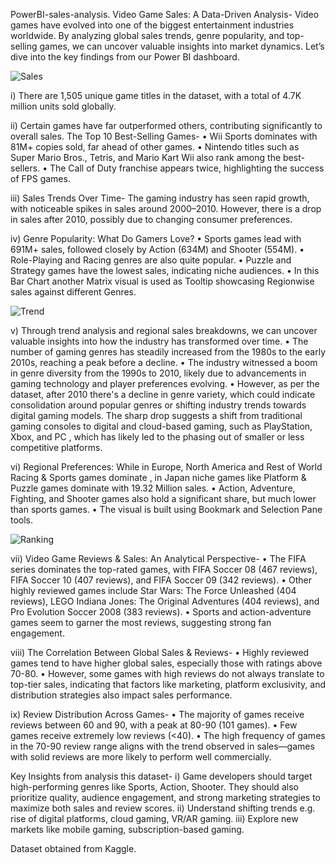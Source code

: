 PowerBI-sales-analysis.
Video Game Sales: A Data-Driven Analysis- 
Video games have evolved into one of the biggest entertainment industries worldwide. 
By analyzing global sales trends, genre popularity, and top-selling games, we can uncover valuable insights into market dynamics. 
Let’s dive into the key findings from our Power BI dashboard.

![Sales](https://github.com/user-attachments/assets/2f1c585b-a7b9-4f60-959f-887afa6b905f)


i) There are 1,505 unique game titles in the dataset, with a total of 4.7K million units sold globally.

ii) Certain games have far outperformed others, contributing significantly to overall sales. The Top 10 Best-Selling Games-
•	Wii Sports dominates with 81M+ copies sold, far ahead of other games.
•	Nintendo titles such as Super Mario Bros., Tetris, and Mario Kart Wii also rank among the best-sellers.
•	The Call of Duty franchise appears twice, highlighting the success of FPS games.

iii) Sales Trends Over Time- The gaming industry has seen rapid growth, with noticeable spikes in sales around 2000–2010. 
However, there is a drop in sales after 2010, possibly due to changing consumer preferences.

iv) Genre Popularity: What Do Gamers Love?
•	Sports games lead with 691M+ sales, followed closely by Action (634M) and Shooter (554M).
•	Role-Playing and Racing genres are also quite popular.
•	Puzzle and Strategy games have the lowest sales, indicating niche audiences.
•	In this Bar Chart another Matrix visual is used as Tooltip showcasing Regionwise sales against different Genres.

![Trend](https://github.com/user-attachments/assets/4a1dd734-087d-41b4-8779-8c884ba3122e)


v) Through trend analysis and regional sales breakdowns, we can uncover valuable insights into how the industry has transformed over time.
•	The number of gaming genres has steadily increased from the 1980s to the early 2010s, reaching a peak before a decline.
•	The industry witnessed a boom in genre diversity from the 1990s to 2010, likely due to advancements in gaming technology and player preferences evolving.
•	However, as per the dataset, after 2010 there's a decline in genre variety, which could indicate consolidation around popular genres or shifting industry trends towards digital gaming models.
The sharp drop suggests a shift from traditional gaming consoles to digital and cloud-based gaming, such as PlayStation, Xbox, and PC , which has likely led to the phasing out of smaller or less competitive platforms.

vi) Regional Preferences: While in Europe, North America and Rest of World Racing & Sports games dominate , in Japan niche games like Platform & Puzzle games dominate with 19.32 Million sales.
•	Action, Adventure, Fighting, and Shooter games also hold a significant share, but much lower than sports games.
•	The visual is built using Bookmark and Selection Pane tools.

![Ranking](https://github.com/user-attachments/assets/da6f6f82-0519-4328-9690-f6819ab42929)


vii) Video Game Reviews & Sales: An Analytical Perspective- 
•	The FIFA series dominates the top-rated games, with FIFA Soccer 08 (467 reviews), FIFA Soccer 10 (407 reviews), and FIFA Soccer 09 (342 reviews).
•	Other highly reviewed games include Star Wars: The Force Unleashed (404 reviews), LEGO Indiana Jones: The Original Adventures (404 reviews), and Pro Evolution Soccer 2008 (383 reviews).
•	Sports and action-adventure games seem to garner the most reviews, suggesting strong fan engagement.

viii) The Correlation Between Global Sales & Reviews-
•	Highly reviewed games tend to have higher global sales, especially those with ratings above 70-80.
•	However, some games with high reviews do not always translate to top-tier sales, indicating that factors like marketing, platform exclusivity, and distribution strategies also impact sales performance.

ix) Review Distribution Across Games-
•	The majority of games receive reviews between 60 and 90, with a peak at 80-90 (101 games).
•	Few games receive extremely low reviews (<40).
•	The high frequency of games in the 70-90 review range aligns with the trend observed in sales—games with solid reviews are more likely to perform well commercially.

Key Insights from analysis this dataset-
i) Game developers should target high-performing genres like Sports, Action, Shooter. They should also prioritize quality, audience engagement, and strong marketing strategies to maximize both sales and review scores.
ii) Understand shifting trends e.g. rise of digital platforms, cloud gaming, VR/AR gaming.
iii) Explore new markets like mobile gaming, subscription-based gaming. 

Dataset obtained from Kaggle.


